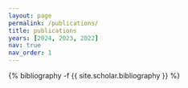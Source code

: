 ```yaml
---
layout: page
permalink: /publications/
title: publications
years: [2024, 2023, 2022]
nav: true
nav_order: 1
---
```

<!-- _pages/publications.md -->
<div class="publications">

{% bibliography -f {{ site.scholar.bibliography }} %}

</div>

<!--
<div class="publications">

{%- for y in page.years %}
  <h2 class="year">{{y}}</h2>
  {% bibliography -f papers -q @*[year={{y}}]* %}
{% endfor %}

</div>
-->

